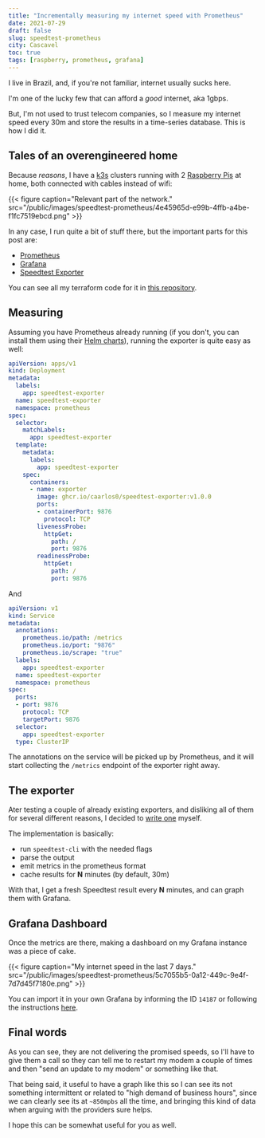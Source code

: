 ```yaml
---
title: "Incrementally measuring my internet speed with Prometheus"
date: 2021-07-29
draft: false
slug: speedtest-prometheus
city: Cascavel
toc: true
tags: [raspberry, prometheus, grafana]
---
```


I live in Brazil, and, if you're not familiar, internet usually sucks here.

I'm one of the lucky few that can afford a *good* internet, aka 1gbps.

But, I'm not used to trust telecom companies, so I measure my internet speed every 30m and store the results in a time-series database. This is how I did it.

## Tales of an overengineered home

Because *reasons*, I have a [k3s](https://k3s.io) clusters running with 2 [Raspberry Pis](https://www.raspberrypi.org) at home, both connected with cables instead of wifi:

{{< figure caption="Relevant part of the network." src="/public/images/speedtest-prometheus/4e45965d-e99b-4ffb-a4be-f1fc7519ebcd.png" >}}

In any case, I run quite a bit of stuff there, but the important parts for this post are:

- [Prometheus](https://prometheus.io)
- [Grafana](https://grafana.com)
- [Speedtest Exporter](https://github.com/caarlos0/speedtest-exporter)

You can see all my terraform code for it in [this repository](https://github.com/caarlos0/home).

## Measuring

Assuming you have Prometheus already running (if you don't, you can install them using their [Helm charts](https://github.com/prometheus-community/helm-charts/)), running the exporter is quite easy as well:

```yaml
apiVersion: apps/v1
kind: Deployment
metadata:
  labels:
    app: speedtest-exporter
  name: speedtest-exporter
  namespace: prometheus
spec:
  selector:
    matchLabels:
      app: speedtest-exporter
  template:
    metadata:
      labels:
        app: speedtest-exporter
    spec:
      containers:
      - name: exporter
        image: ghcr.io/caarlos0/speedtest-exporter:v1.0.0
        ports:
        - containerPort: 9876
          protocol: TCP
        livenessProbe:
          httpGet:
            path: /
            port: 9876
        readinessProbe:
          httpGet:
            path: /
            port: 9876
```

And

```yaml
apiVersion: v1
kind: Service
metadata:
  annotations:
    prometheus.io/path: /metrics
    prometheus.io/port: "9876"
    prometheus.io/scrape: "true"
  labels:
    app: speedtest-exporter
  name: speedtest-exporter
  namespace: prometheus
spec:
  ports:
  - port: 9876
    protocol: TCP
    targetPort: 9876
  selector:
    app: speedtest-exporter
  type: ClusterIP
```

The annotations on the service will be picked up by Prometheus, and it will start collecting the `/metrics` endpoint of the exporter right away.

## The exporter

Ater testing a couple of already existing exporters, and disliking all of them for several different reasons, I decided to [write one](https://github.com/caarlos0/speedtest-exporter) myself.

The implementation is basically:

- run `speedtest-cli` with the needed flags
- parse the output
- emit metrics in the prometheus format
- cache results for **N** minutes (by default, 30m)

With that, I get a fresh Speedtest result every **N** minutes, and can graph them with Grafana.

## Grafana Dashboard

Once the metrics are there, making a dashboard on my Grafana instance was a piece of cake.

{{< figure caption="My internet speed in the last 7 days." src="/public/images/speedtest-prometheus/5c7055b5-0a12-449c-9e4f-7d7d45f7180e.png" >}}

You can import it in your own Grafana by informing the ID `14187` or following the instructions [here](https://grafana.com/grafana/dashboards/14187).

## Final words

As you can see, they are not delivering the promised speeds, so I'll have to give them a call so they can tell me to restart my modem a couple of times and then "send an update to my modem" or something like that.

That being said, it useful to have a graph like this so I can see its not something intermittent or related to "high demand of business hours", since we can clearly see its at `~850mpbs` all the time, and bringing this kind of data when arguing with the providers sure helps.

I hope this can be somewhat useful for you as well.
